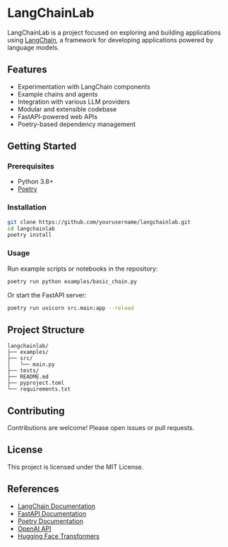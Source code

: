 # LangChainLab
LangChainLab is a project focused on exploring and building applications using [LangChain](https://github.com/hwchase17/langchain), a framework for developing applications powered by language models.

## Features

- Experimentation with LangChain components
- Example chains and agents
- Integration with various LLM providers
- Modular and extensible codebase
- FastAPI-powered web APIs
- Poetry-based dependency management

## Getting Started

### Prerequisites

- Python 3.8+
- [Poetry](https://python-poetry.org/)

### Installation

```bash
git clone https://github.com/yourusername/langchainlab.git
cd langchainlab
poetry install
```

### Usage

Run example scripts or notebooks in the repository:

```bash
poetry run python examples/basic_chain.py
```

Or start the FastAPI server:

```bash
poetry run uvicorn src.main:app --reload
```

## Project Structure

```
langchainlab/
├── examples/
├── src/
│   └── main.py
├── tests/
├── README.md
├── pyproject.toml
└── requirements.txt
```

## Contributing

Contributions are welcome! Please open issues or pull requests.

## License

This project is licensed under the MIT License.

## References

- [LangChain Documentation](https://python.langchain.com/)
- [FastAPI Documentation](https://fastapi.tiangolo.com/)
- [Poetry Documentation](https://python-poetry.org/docs/)
- [OpenAI API](https://platform.openai.com/docs/)
- [Hugging Face Transformers](https://huggingface.co/docs/transformers/index)